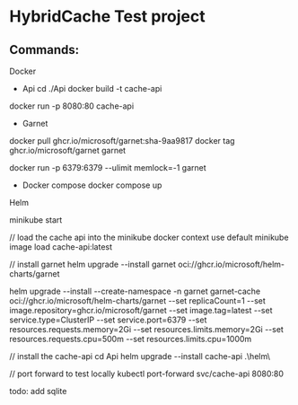 # HybridCache Test project

## Commands:

Docker

- Api
cd ./Api
docker build -t cache-api

docker run -p 8080:80 cache-api

- Garnet

docker pull ghcr.io/microsoft/garnet:sha-9aa9817
docker tag ghcr.io/microsoft/garnet garnet

docker run -p 6379:6379 --ulimit memlock=-1 garnet

- Docker compose
docker compose up

Helm

minikube start

// load the cache api into the minikube
docker context use default
minikube image load cache-api:latest

// install garnet
helm upgrade --install garnet oci://ghcr.io/microsoft/helm-charts/garnet

helm upgrade --install --create-namespace -n garnet garnet-cache oci://ghcr.io/microsoft/helm-charts/garnet --set replicaCount=1 --set image.repository=ghcr.io/microsoft/garnet --set image.tag=latest --set service.type=ClusterIP --set service.port=6379 --set resources.requests.memory=2Gi --set resources.limits.memory=2Gi --set resources.requests.cpu=500m --set resources.limits.cpu=1000m


// install the cache-api
cd Api
helm upgrade --install cache-api .\helm\


// port forward to test locally
kubectl port-forward svc/cache-api 8080:80

todo:
add sqlite